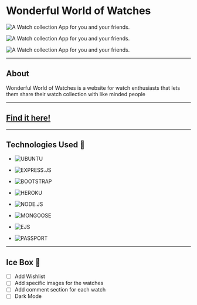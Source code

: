 # Wonderful World of Watches
![A Watch collection App for you and your friends.](https://i.imgur.com/o4ybHT1.png)

![A Watch collection App for you and your friends.](https://i.imgur.com/AteUJjc.png)

![A Watch collection App for you and your friends.](https://i.imgur.com/GjpZVaj.png)

---

## About
Wonderful World of Watches is a website for watch enthusiasts that lets them share their watch collection with like minded people

 ---

 ## [Find it here!](https://wonderful-world-of-watches.herokuapp.com/)

 ---

 ## Technologies Used 💾

 - ![UBUNTU](https://img.shields.io/badge/Ubuntu-E95420?style=for-the-badge&logo=ubuntu&logoColor=white)

 - ![EXPRESS.JS](https://img.shields.io/badge/Express.js-404D59?style=for-the-badge)

 - ![BOOTSTRAP](https://img.shields.io/badge/Bootstrap-563D7C?style=for-the-badge&logo=bootstrap&logoColor=white)

 - ![HEROKU](https://img.shields.io/badge/Heroku-430098?style=for-the-badge&logo=heroku&logoColor=white)

- ![NODE.JS](https://img.shields.io/badge/-Node.JS-33933?logo=node.js&logoColor=white&style=flat-square)

- ![MONGOOSE](https://img.shields.io/badge/-Mongoose-inactive?logo=MongoDB&logoColor=white&style=flat-square)

- ![EJS](https://img.shields.io/badge/-EJS-inactive?logo=javascript&logoColor=white&style=flat-square)

- ![PASSPORT](https://img.shields.io/badge/-Passport-inactive?logo=passport&logoColor=white&style=flat-square)


---

## Ice Box 🧊

- [ ] Add Wishlist
- [ ] Add specific images for the watches
- [ ] Add comment section for each watch
- [ ] Dark Mode